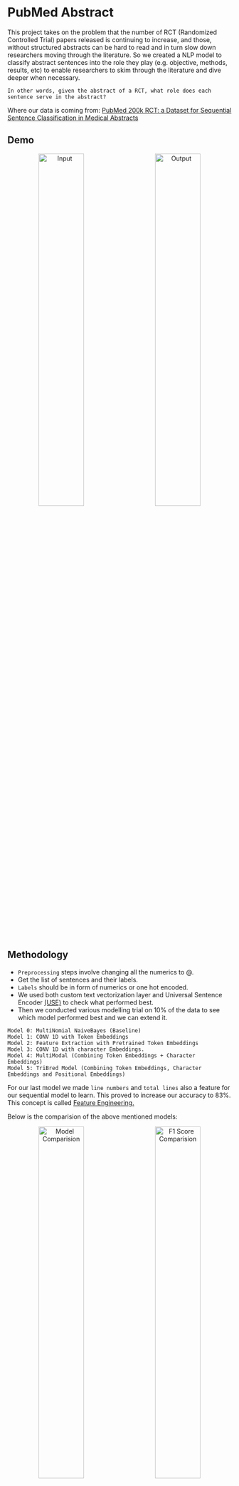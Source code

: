 
# PubMed Abstract

This project takes on the problem that the number of RCT (Randomized Controlled Trial)
papers released is continuing to increase, and those, without 
structured abstracts can be hard to read and in turn slow down 
researchers moving through the literature. So we created a NLP 
model to classify abstract sentences into the role they play 
(e.g. objective, methods, results, etc) to enable researchers 
to skim through the literature and dive deeper when necessary.

```
In other words, given the abstract of a RCT, what role does each sentence serve in the abstract?
```

Where our data is coming from: [PubMed 200k RCT: a Dataset for Sequential Sentence Classification in Medical Abstracts](https://arxiv.org/abs/1710.06071)

## Demo

<p align="center">
  <img alt="Input" src="https://github.com/khushimitr/PubMedAbstracts/blob/main/images/Screenshot_1.png" width="45%">
&nbsp; &nbsp; &nbsp; &nbsp;
  <img alt="Output" src="https://github.com/khushimitr/PubMedAbstracts/blob/main/images/Screenshot_2.png" width="45%">
</p>




## Methodology

* `Preprocessing` steps involve changing all the numerics to @.
* Get the list of sentences and their labels. 
* `Labels` should be in form of numerics or one hot encoded.
* We used both custom text vectorization layer and Universal Sentence Encoder [(USE)](https://www.tensorflow.org/hub/tutorials/semantic_similarity_with_tf_hub_universal_encoder) to check what performed best.
* Then we conducted various modelling trial on 10% of the data to see which model performed best and we can extend it.

```
Model 0: MultiNomial NaiveBayes (Baseline)
Model 1: CONV 1D with Token Embeddings
Model 2: Feature Extraction with Pretrained Token Embeddings
Model 3: CONV 1D with character Embeddings.
Model 4: MultiModal (Combining Token Embeddings + Character Embeddings)
Model 5: TriBred Model (Combining Token Embeddings, Character Embeddings and Positional Embeddings)
```

For our last model we made `line numbers` and `total lines` also a feature for our sequential model to learn.
This proved to increase our accuracy to 83%. This concept is called [Feature Engineering.](https://towardsdatascience.com/what-is-feature-engineering-importance-tools-and-techniques-for-machine-learning-2080b0269f10#:~:text=Feature%20engineering%20is%20the%20process,design%20and%20train%20better%20features.)

Below is the comparision of the above mentioned models:

<p align="center">
  <img alt="Model Comparision" src="https://github.com/khushimitr/PubMedAbstracts/blob/main/images/model_compare_20k_rct.png" width="45%">
&nbsp; &nbsp; &nbsp; &nbsp;
  <img alt="F1 Score Comparision" src="https://github.com/khushimitr/PubMedAbstracts/blob/main/images/f1_score.png" width="45%">
</p>

Now, we took the best two models and trained them on whole dataset.

These models were:
* Model 1: CONV 1D with Token Embeddings
* Model 5: TriBred Model (Combining Token Embeddings, Character Embeddings and Positional Embeddings)


## Weights
Weights of the two top models trained on whole dataset can be found [here](https://drive.google.com/drive/folders/1-1pO1nFpF3uR9F0RyHlh5FYX7C7_5HWo?usp=sharing).

Below is the layer architecure of both the models:

**Model 1:**

![App ScreenShot](https://github.com/khushimitr/PubMedAbstracts/blob/main/images/Model_1_Conv1D.png)

**Model 2:**

![App ScreenShot](https://github.com/khushimitr/PubMedAbstracts/blob/main/images/model_2_tribrid.png)

## Model
The best performing model which acheives an accuracy of 87% can be found [here](https://drive.google.com/drive/folders/1074IigKywor7jZVaJZLDgxgEJ18C0pai?usp=sharing).

### Loading Model

```
model_path = "PubMed/pubmed_200k_model"
model = tf.keras.models.load_model(model_path,custom_objects={"TextVectorization": TextVectorization,"KerasLayer": hub.KerasLayer})
```

## Run Inferences

* You can either use the json

```
    with open("json_filepath","r") as f:
        doc = json.load(f)
    
    make_predictions(doc[0]["abstract"])
```

* You can also copy paste any abstract

```
    doc = "Your abstract that you wish to skim"
    make_predictions(doc)
```


## Some Example Outputs

<p align="center">
  <img alt="Input" src="https://github.com/khushimitr/PubMedAbstracts/blob/main/images/Screenshot_3.png" width="45%">
&nbsp; &nbsp; &nbsp; &nbsp;
  <img alt="Output" src="https://github.com/khushimitr/PubMedAbstracts/blob/main/images/Screenshot_4.png" width="45%">
</p>

<p align="center">
  <img alt="Input" src="https://github.com/khushimitr/PubMedAbstracts/blob/main/images/Screenshot_5.png" width="45%">
&nbsp; &nbsp; &nbsp; &nbsp;
  <img alt="Output" src="https://github.com/khushimitr/PubMedAbstracts/blob/main/images/Screenshot_6.png" width="45%">
</p>

